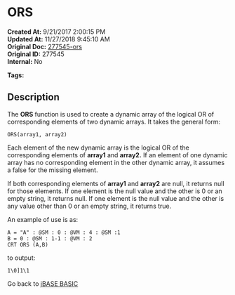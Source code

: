 # ORS

**Created At:** 9/21/2017 2:00:15 PM  
**Updated At:** 11/27/2018 9:45:10 AM  
**Original Doc:** [277545-ors](https://docs.jbase.com/36868-jbase-basic/277545-ors)  
**Original ID:** 277545  
**Internal:** No  

**Tags:**
<badge text='logical operators' vertical='middle' />
<badge text='dynamic arrays' vertical='middle' />

## Description

The **ORS** function is used to create a dynamic array of the logical OR of corresponding elements of two dynamic arrays. It takes the general form:

```
ORS(array1, array2)
```

Each element of the new dynamic array is the logical OR of the corresponding elements of **array1** and **array2.** If an element of one dynamic array has no corresponding element in the other dynamic array, it assumes a false for the missing element.

If both corresponding elements of **array1** and **array2** are null, it returns null for those elements. If one element is the null value and the other is 0 or an empty string, it returns null. If one element is the null value and the other is any value other than 0 or an empty string, it returns true.

An example of use is as:

```
A = "A" : @SM : 0 : @VM : 4 : @SM :1
B = 0 : @SM : 1-1 : @VM : 2
CRT ORS (A,B)
```

to output:

```
1\0]1\1
```

Go back to [jBASE BASIC](./../README.md)

